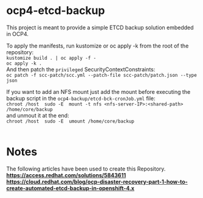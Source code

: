 # ocp4-etcd-backup
This project is meant to provide a simple ETCD backup solution embedded in OCP4. <br />

To apply the manifests, run kustomize or oc apply -k from the root of the repository: <br />
```kustomize build . | oc apply -f -``` <br />
```oc apply -k . ``` <br />
And then patch the ```privileged``` SecurityContextConstraints: <br />
```oc patch -f scc-patch/scc.yml --patch-file scc-patch/patch.json --type json``` <br />

If you want to add an NFS mount just add the mount before executing the backup script in the ```ocp4-backup/etcd-bck-cronJob.yml``` file: <br />
```chroot /host  sudo -E  mount -t nfs <nfs-server-IP>:<shared-path> /home/core/backup``` <br />
and unmout it at the end: <br />
```chroot /host  sudo -E  umount /home/core/backup``` <br />
<br />


# Notes
The following articles have been used to create this Repository. <br />
**https://access.redhat.com/solutions/5843611**  <br />
**https://cloud.redhat.com/blog/ocp-disaster-recovery-part-1-how-to-create-automated-etcd-backup-in-openshift-4.x** <br />
